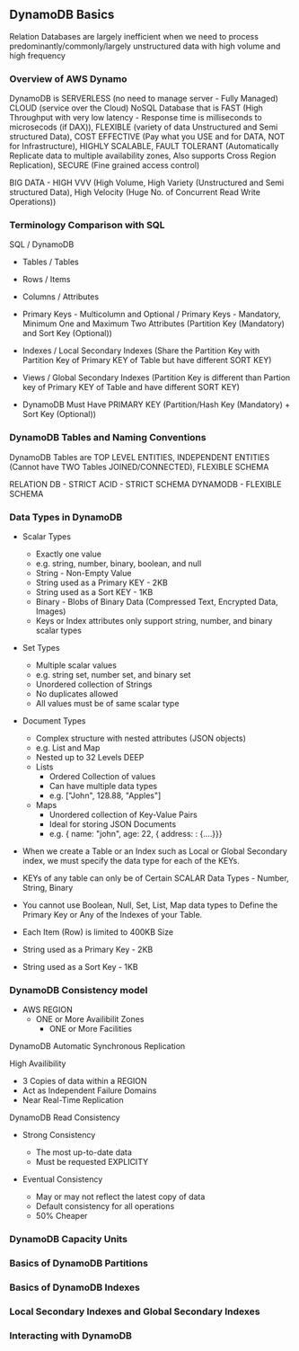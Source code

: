 ## DynamoDB Basics

Relation Databases are largely inefficient when we need to process predominantly/commonly/largely unstructured
data with high volume and high frequency

### Overview of AWS Dynamo

DynamoDB is SERVERLESS (no need to manage server - Fully Managed) CLOUD (service over the Cloud) NoSQL Database that is
FAST (High Throughput with very low latency - Response time is milliseconds to microsecods (if DAX)),
FLEXIBLE (variety of data Unstructured and Semi structured Data),
COST EFFECTIVE (Pay what you USE and for DATA, NOT for Infrastructure),
HIGHLY SCALABLE,
FAULT TOLERANT (Automatically Replicate data to multiple availability zones, Also supports Cross Region Replication),
SECURE (Fine grained access control)

BIG DATA - HIGH VVV (High Volume, High Variety (Unstructured and Semi structured Data),
High Velocity (Huge No. of Concurrent Read Write Operations))

### Terminology Comparison with SQL

SQL / DynamoDB

- Tables / Tables
- Rows / Items
- Columns / Attributes
- Primary Keys - Multicolumn and Optional / Primary Keys - Mandatory, Minimum One and Maximum Two Attributes (Partition Key (Mandatory) and Sort Key (Optional))
- Indexes / Local Secondary Indexes (Share the Partition Key with Partition Key of Primary KEY of Table but have different SORT KEY)
- Views / Global Secondary Indexes (Partition Key is different than Partion key of Primary KEY of Table and have different SORT KEY)

- DynamoDB Must Have PRIMARY KEY (Partition/Hash Key (Mandatory) + Sort Key (Optional))

### DynamoDB Tables and Naming Conventions

DynamoDB Tables are TOP LEVEL ENTITIES, INDEPENDENT ENTITIES (Cannot have TWO Tables JOINED/CONNECTED), FLEXIBLE SCHEMA

RELATION DB - STRICT ACID - STRICT SCHEMA
DYNAMODB - FLEXIBLE SCHEMA

### Data Types in DynamoDB

- Scalar Types

  - Exactly one value
  - e.g. string, number, binary, boolean, and null
  - String - Non-Empty Value
  - String used as a Primary KEY - 2KB
  - String used as a Sort KEY - 1KB
  - Binary - Blobs of Binary Data (Compressed Text, Encrypted Data, Images)
  - Keys or Index attributes only support string, number, and binary scalar types

- Set Types

  - Multiple scalar values
  - e.g. string set, number set, and binary set
  - Unordered collection of Strings
  - No duplicates allowed
  - All values must be of same scalar type

- Document Types

  - Complex structure with nested attributes (JSON objects)
  - e.g. List and Map
  - Nested up to 32 Levels DEEP
  - Lists
    - Ordered Collection of values
    - Can have multiple data types
    - e.g. ["John", 128.88, "Apples"]
  - Maps
    - Unordered collection of Key-Value Pairs
    - Ideal for storing JSON Documents
    - e.g. { name: "john", age: 22, { address: : {....}}}

- When we create a Table or an Index such as Local or Global Secondary index, we must specify the data type for each of the KEYs.
- KEYs of any table can only be of Certain SCALAR Data Types - Number, String, Binary
- You cannot use Boolean, Null, Set, List, Map data types to Define the Primary Key or Any of the Indexes of your Table.
- Each Item (Row) is limited to 400KB Size
- String used as a Primary Key - 2KB
- String used as a Sort Key - 1KB

### DynamoDB Consistency model

- AWS REGION
  - ONE or More Availibilit Zones
    - ONE or More Facilities

DynamoDB Automatic Synchronous Replication

High Availibility

- 3 Copies of data within a REGION
- Act as Independent Failure Domains
- Near Real-Time Replication

DynamoDB Read Consistency

- Strong Consistency

  - The most up-to-date data
  - Must be requested EXPLICITY

- Eventual Consistency
  - May or may not reflect the latest copy of data
  - Default consistency for all operations
  - 50% Cheaper

### DynamoDB Capacity Units

### Basics of DynamoDB Partitions

### Basics of DynamoDB Indexes

### Local Secondary Indexes and Global Secondary Indexes

### Interacting with DynamoDB
